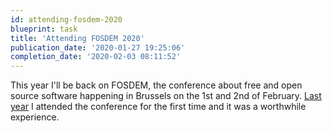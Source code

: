 ```yaml
---
id: attending-fosdem-2020
blueprint: task
title: 'Attending FOSDEM 2020'
publication_date: '2020-01-27 19:25:06'
completion_date: '2020-02-03 08:11:52'
---
```


This year I'll be back on FOSDEM, the conference about free and open source software happening in Brussels on the 1st and 2nd of February. [Last year](https://noeldemartin.com/tasks/attending-fosdem) I attended the conference for the first time and it was a worthwhile experience.
